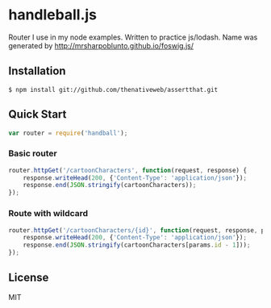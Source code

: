 # handleball.js
Router I use in my node examples. Written to practice js/lodash. Name was generated by http://mrsharpoblunto.github.io/foswig.js/


## Installation

    $ npm install git://github.com/thenativeweb/assertthat.git

## Quick Start

```javascript
var router = require('handball');
```

### Basic router
```javascript
router.httpGet('/cartoonCharacters', function(request, response) {
    response.writeHead(200, {'Content-Type': 'application/json'});
    response.end(JSON.stringify(cartoonCharacters));
});
```

### Route with wildcard
```javascript
router.httpGet('/cartoonCharacters/{id}', function(request, response, params) {
    response.writeHead(200, {'Content-Type': 'application/json'});
    response.end(JSON.stringify(cartoonCharacters[params.id - 1]));
});
```

## License

MIT